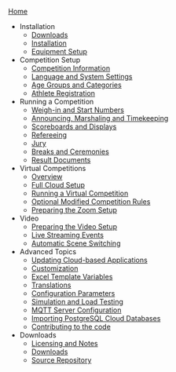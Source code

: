 [Home](index)
* Installation
  * [Downloads](Downloads)
  * [Installation](InstallationOverview)
  * [Equipment Setup](EquipmentSetup)
* Competition Setup
  * [Competition Information](Preparation)
  * [Language and System Settings](SystemSettings)
  * [Age Groups and Categories](Categories)
  * [Athlete Registration](Registration)
* Running a Competition
  * [Weigh-in and Start Numbers](WeighIn)
  * [Announcing, Marshaling and Timekeeping](Announcing)
  * [Scoreboards and Displays](Displays)
  * [Refereeing](Refereeing)
  * [Jury](Jury)
  * [Breaks and Ceremonies](Breaks)
  * [Result Documents](Documents)
* Virtual Competitions
  * [Overview](VirtualOverview)
  * [Full Cloud Setup](HerokuLarge)
  * [Running a Virtual Competition](Zoom)
  * [Optional Modified Competition Rules](ModifiedRules)
  * [Preparing the Zoom Setup](PrepareZoomBroadcasting)
* Video
  * [Preparing the Video Setup](OBS)
  * [Live Streaming Events](Streaming)
  * [Automatic Scene Switching](OBSSceneSwitching)
* Advanced Topics
  * [Updating Cloud-based Applications](UpdatingCloudApplications)
  * [Customization](UploadingLocalSettings)
  * [Excel Template Variables](TemplateVariables)
  * [Translations](Translation)
  * [Configuration Parameters](Configuration)
  * [Simulation and Load Testing](Simulation)
  * [MQTT Server Configuration](MQTT)
  * [Importing PostgreSQL Cloud Databases](PostgreSQL)
  * [Contributing to the code](Gitpod)
* Downloads
  * [Licensing and Notes](Licensing)
  * [Downloads](Downloads)
  * [Source Repository](https://github.com/jflamy/owlcms4)